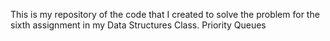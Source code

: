 This is my repository of the code that I created to solve the problem for the sixth assignment in my Data Structures Class. Priority Queues
